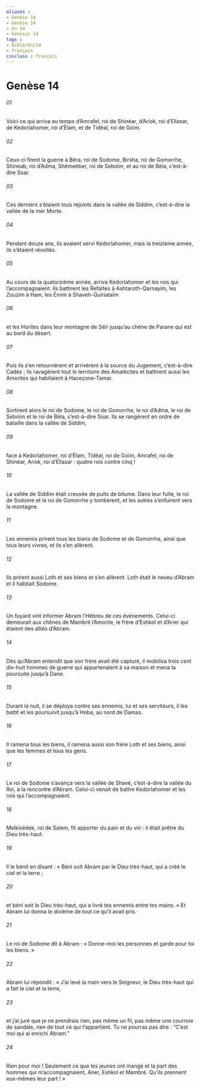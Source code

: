 ```yaml
---
aliases : 
- Genèse 14
- Genèse 14
- Gn 14
- Genesis 14
tags : 
- Bible/Gn/14
- français
cssclass : français
---
```


# Genèse 14

###### 01
Voici ce qui arriva au temps d’Amrafel, roi de Shinéar, d’Ariok, roi d’Ellasar, de Kedorlahomer, roi d’Élam, et de Tidéal, roi de Goïm.
###### 02
Ceux-ci firent la guerre à Béra, roi de Sodome, Birsha, roi de Gomorrhe, Shineab, roi d’Adma, Shémeéber, roi de Seboïm, et au roi de Bèla, c’est-à-dire Soar.
###### 03
Ces derniers s’étaient tous rejoints dans la vallée de Siddim, c’est-à-dire la vallée de la mer Morte.
###### 04
Pendant douze ans, ils avaient servi Kedorlahomer, mais la treizième année, ils s’étaient révoltés.
###### 05
Au cours de la quatorzième année, arriva Kedorlahomer et les rois qui l’accompagnaient. Ils battirent les Refaïtes à Ashtaroth-Qarnayim, les Zouzim à Ham, les Émim à Shaveh-Quiriataïm
###### 06
et les Horites dans leur montagne de Séïr jusqu’au chêne de Parane qui est au bord du désert.
###### 07
Puis ils s’en retournèrent et arrivèrent à la source du Jugement, c’est-à-dire Cadès ; ils ravagèrent tout le territoire des Amalécites et battirent aussi les Amorites qui habitaient à Haceçone-Tamar.
###### 08
Sortirent alors le roi de Sodome, le roi de Gomorrhe, le roi d’Adma, le roi de Seboïm et le roi de Bèla, c’est-à-dire Soar. Ils se rangèrent en ordre de bataille dans la vallée de Siddim,
###### 09
face à Kedorlahomer, roi d’Élam, Tidéal, roi de Goïm, Amrafel, roi de Shinéar, Ariok, roi d’Ellasar : quatre rois contre cinq !
###### 10
La vallée de Siddim était creusée de puits de bitume. Dans leur fuite, le roi de Sodome et le roi de Gomorrhe y tombèrent, et les autres s’enfuirent vers la montagne.
###### 11
Les ennemis prirent tous les biens de Sodome et de Gomorrhe, ainsi que tous leurs vivres, et ils s’en allèrent.
###### 12
Ils prirent aussi Loth et ses biens et s’en allèrent. Loth était le neveu d’Abram et il habitait Sodome.
###### 13
Un fuyard vint informer Abram l’Hébreu de ces événements. Celui-ci demeurait aux chênes de Mambré l’Amorite, le frère d’Eshkol et d’Aner qui étaient des alliés d’Abram.
###### 14
Dès qu’Abram entendit que son frère avait été capturé, il mobilisa trois cent dix-huit hommes de guerre qui appartenaient à sa maison et mena la poursuite jusqu’à Dane.
###### 15
Durant la nuit, il se déploya contre ses ennemis, lui et ses serviteurs, il les battit et les poursuivit jusqu’à Hoba, au nord de Damas.
###### 16
Il ramena tous les biens, il ramena aussi son frère Loth et ses biens, ainsi que les femmes et tous les gens.
###### 17
Le roi de Sodome s’avança vers la vallée de Shavé, c’est-à-dire la vallée du Roi, à la rencontre d’Abram. Celui-ci venait de battre Kedorlahomer et les rois qui l’accompagnaient.
###### 18
Melkisédek, roi de Salem, fit apporter du pain et du vin : il était prêtre du Dieu très-haut.
###### 19
Il le bénit en disant :
« Béni soit Abram par le Dieu très-haut,
qui a créé le ciel et la terre ;
###### 20
et béni soit le Dieu très-haut,
qui a livré tes ennemis entre tes mains. »
Et Abram lui donna le dixième de tout ce qu’il avait pris.
###### 21
Le roi de Sodome dit à Abram : « Donne-moi les personnes et garde pour toi les biens. »
###### 22
Abram lui répondit : « J’ai levé la main vers le Seigneur, le Dieu très-haut qui a fait le ciel et la terre,
###### 23
et j’ai juré que je ne prendrais rien, pas même un fil, pas même une courroie de sandale, rien de tout ce qui t’appartient. Tu ne pourras pas dire : “C’est moi qui ai enrichi Abram.”
###### 24
Rien pour moi ! Seulement ce que les jeunes ont mangé et la part des hommes qui m’accompagnaient, Aner, Eshkol et Mambré. Qu’ils prennent eux-mêmes leur part ! »
